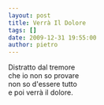 ```yaml
---
layout: post
title: Verrà Il Dolore
tags: []
date: 2009-12-31 19:55:00
author: pietro
---
```

Distratto dal tremore<br/>che io non so provare<br/>non so d'essere tutto<br/>e poi verrà il dolore.
